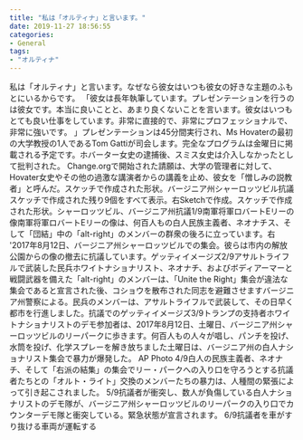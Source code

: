 ```yaml
---
title: "私は「オルティナ」と言います。"
date: 2019-11-27 18:56:55
categories:
- General
tags:
- "オルティナ"
---
```


私は「オルティナ」と言います。なぜなら彼女はいつも彼女の好きな主題のふもとにいるからです。 「彼女は長年執筆しています。プレゼンテーションを行うのは彼女です。本当に良いことと、あまり良くないことを言います。彼女はいつもとても良い仕事をしています。非常に直接的で、非常にプロフェッショナルで、非常に強いです。 」プレゼンテーションは45分間実行され、Ms Hovaterの最初の大学教授の1人であるTom Gattiが司会します。完全なプログラムは金曜日に掲載される予定です。ホバーター女史の逮捕後、スミス女史は介入しなかったとして批判された。 Change.orgで開始された請願は、大学の管理者に対して、Hovater女史やその他の過激な講演者からの講義を止め、彼女を「憎しみの説教者」と呼んだ。スケッチで作成された形状。バージニア州シャーロッツビル抗議スケッチで作成された残り9個をすべて表示。右Sketchで作成。スケッチで作成された形状。シャーロッツビル、バージニア州抗議1/9南軍将軍ロバートEリーの像南軍将軍ロバートEリーの像は、何百人もの白人民族主義者、ネオナチス、そして「団結」中の「alt-right」のメンバーの群衆の後ろに立っています。右 &#39;2017年8月12日、バージニア州シャーロッツビルでの集会。彼らは市内の解放公園からの像の撤去に抗議しています。ゲッティイメージズ2/9アサルトライフルで武装した民兵ホワイトナショナリスト、ネオナチ、およびボディアーマーと戦闘武器を備えた「alt-right」のメンバーは、「Unite the Right」集会が違法な集会であると宣言された後、コショウを散布された同志を避難させますバージニア州警察による。民兵のメンバーは、アサルトライフルで武装して、その日早く都市を行進しました。抗議でのゲッティイメージズ3/9トランプの支持者ホワイトナショナリストのデモ参加者は、2017年8月12日、土曜日、バージニア州シャーロッツビルのリーパークに歩きます。何百人もの人々が唱し、パンチを投げ、水筒を投げ、化学スプレーを解き放ちました土曜日は、バージニア州の白人ナショナリスト集会で暴力が爆発した。 AP Photo 4/9白人の民族主義者、ネオナチ、そして「右派の結集」の集会でリー・パークへの入り口を守ろうとする抗議者たちとの「オルト・ライト」交換のメンバーたちの暴力は、人種間の緊張によって引き起こされました。 5/9抗議者が衝突し、数人が負傷している白人ナショナリストのデモ隊が、バージニア州シャーロッツビルのリーパークの入り口でカウンターデモ隊と衝突している。緊急状態が宣言されます。 6/9抗議者を車がすり抜ける車両が運転する
